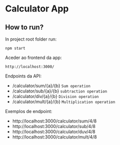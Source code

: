# Calculator App

## How to run?
In project root folder run:
```
npm start
```

Aceder ao frontend da app:
```
http://localhost:3000/
```

Endpoints da API:
- /calculator/sum/{a}/{b} `Sum operation`
- /calculator/sub/{a}/{b} `subtraction operation`
- /calculator/div/{a}/{b} `Division operation`
- /calculator/mult/{a}/{b} `Multiplication operation`

Exemplos de endpoint:
- http://localhost:3000/calculator/sum/4/8
- http://localhost:3000/calculator/sub/4/8
- http://localhost:3000/calculator/duv/4/8
- http://localhost:3000/calculator/mult/4/8